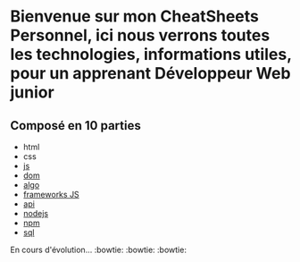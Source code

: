 # Bienvenue sur mon CheatSheets Personnel, ici nous verrons toutes les technologies, informations utiles, pour un apprenant Développeur Web junior

## **Composé en 10 parties**

-   html
-   css
-   [js](js/resume.md)
-   [dom](dom/resume.md)
-   [algo](algo/resume.md)
-   [frameworks JS](frameworksJS/resume.md)
-   [api](api/resume.md)
-   [nodejs](nodejs/resume.md)
-   [npm](npm/resume.md)
-   [sql](sql/resume.md)

En cours d'évolution... :bowtie: :bowtie: :bowtie:

